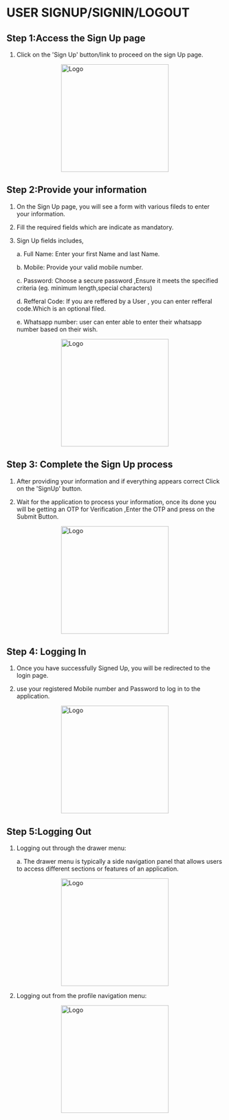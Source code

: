 # USER SIGNUP/SIGNIN/LOGOUT

## Step 1:Access the Sign Up  page
             
 1. Click on the 'Sign Up' button/link to proceed on the sign Up page.
 

<div style="display: flex; justify-content: center;">
  <img src="./images/mobile/signUp/SignUp1.jpg" alt="Logo" width="250">
</div>


## Step 2:Provide your information

1. On the Sign Up page, you will see a form with various fileds to enter your information.

2. Fill the required fields which are indicate as mandatory.

3. Sign Up fields includes,

     a. Full Name: Enter your first Name and last Name.

     b. Mobile: Provide your valid mobile number.

     c. Password: Choose a secure password ,Ensure it meets the specified criteria (eg. minimum length,special characters)
    
     d. Refferal Code: If you are reffered by a User , you can enter refferal code.Which is an optional filed.

     e. Whatsapp number: user can enter able to enter their whatsapp number based on their wish.

<div style="display: flex; justify-content: center;">
  <img src="./images/mobile/signUp/SignUp2.jpg" alt="Logo" width="250">
</div>


## Step 3: Complete the Sign Up process

1. After providing your information and if everything appears correct Click on the 'SignUp' button.

2. Wait for the application to process your information, once its done you will be getting an OTP for Verification ,Enter the OTP and press on the Submit Button.

<div style="display: flex; justify-content: center;">
  <img src="./images/mobile/signUp/SignUp3.jpg" alt="Logo" width="250">
</div>


## Step 4: Logging In

1. Once you have successfully Signed Up, you will be redirected to the login page.

2. use your registered Mobile number and Password to log in to the application.

<div style="display: flex; justify-content: center;">
  <img src="./images/mobile/signUp/SignUp4.jpg" alt="Logo" width="250">
</div>


## Step 5:Logging Out

1. Logging out through the drawer menu:

   a. The drawer menu is typically a side navigation panel that allows users to access different sections or features of an application.
  
   

<div style="display: flex; justify-content: center;">
  <img src="./images/mobile/signUp/SignUp5.jpg" alt="Logo" width="250">
</div>




2. Logging out from the profile navigation menu:

 


 <div style="display: flex; justify-content: center;">
  <img src="./images/mobile/signUp/SignUp6.jpg" alt="Logo" width="250">
</div>

    